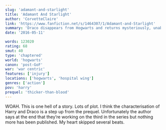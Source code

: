 ```yaml
---
slug: 'adamant-and-starlight'
title: 'Adamant And Starlight'
author: 'CorvetteClaire'
link: 'https://www.fanfiction.net/s/1464307/1/Adamant-and-Starlight'
summary: 'Draco disappears from Hogwarts and returns mysteriously, unable to say where he’s been. Now Harry will lose him to his mother, or much worse, if he can’t find out what happened to him during those missing days.'
date: '2016-05-11'

words: 123020
rating: 68
smut: 40
type: 'chaptered'
world: 'hogwarts'
canon: 'post-GoF'
war: 'war centric'
features: ['injury']
locations: ['hogwarts', 'hospital wing']
genres: ['action']
pov: 'harry'
prequel: 'thicker-than-blood'
---
```


WOAH. This is one hell of a story. Lots of plot. I think the characterisation of Harry and Draco is a step up from the prequel. Unfortunately the author says at the end that they’re working on the third in the series but nothing more has been published. My heart skipped several beats.
